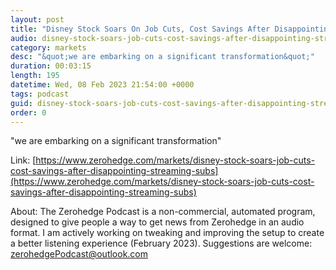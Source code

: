 ```yaml
---
layout: post
title: "Disney Stock Soars On Job Cuts, Cost Savings After Disappointing Streaming Subs"
audio: disney-stock-soars-job-cuts-cost-savings-after-disappointing-streaming-subs-0
category: markets
desc: "&quot;we are embarking on a significant transformation&quot;"
duration: 00:03:15
length: 195
datetime: Wed, 08 Feb 2023 21:54:00 +0000
tags: podcast
guid: disney-stock-soars-job-cuts-cost-savings-after-disappointing-streaming-subs-0
order: 0
---
```

&quot;we are embarking on a significant transformation&quot;

Link: [https://www.zerohedge.com/markets/disney-stock-soars-job-cuts-cost-savings-after-disappointing-streaming-subs](https://www.zerohedge.com/markets/disney-stock-soars-job-cuts-cost-savings-after-disappointing-streaming-subs)

About: The Zerohedge Podcast is a non-commercial, automated program, designed to give people a way to get news from Zerohedge in an audio format.  I am actively working on tweaking and improving the setup to create a better listening experience (February 2023).  Suggestions are welcome: [zerohedgePodcast@outlook.com](mailto:zerohedgePodcast@outlook.com)